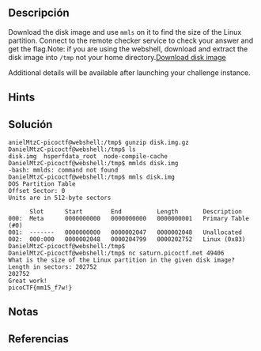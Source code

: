 ## Descripción 
Download the disk image and use `mmls` on it to find the size of the Linux partition. Connect to the remote checker service to check your answer and get the flag.Note: if you are using the webshell, download and extract the disk image into `/tmp` not your home directory.[Download disk image](https://artifacts.picoctf.net/c/164/disk.img.gz)

Additional details will be available after launching your challenge instance.
## Hints

## Solución
```
anielMtzC-picoctf@webshell:/tmp$ gunzip disk.img.gz 
DanielMtzC-picoctf@webshell:/tmp$ ls
disk.img  hsperfdata_root  node-compile-cache
DanielMtzC-picoctf@webshell:/tmp$ mmlds disk.img 
-bash: mmlds: command not found
DanielMtzC-picoctf@webshell:/tmp$ mmls disk.img 
DOS Partition Table
Offset Sector: 0
Units are in 512-byte sectors

      Slot      Start        End          Length       Description
000:  Meta      0000000000   0000000000   0000000001   Primary Table (#0)
001:  -------   0000000000   0000002047   0000002048   Unallocated
002:  000:000   0000002048   0000204799   0000202752   Linux (0x83)
DanielMtzC-picoctf@webshell:/tmp$ 
DanielMtzC-picoctf@webshell:/tmp$ nc saturn.picoctf.net 49406
What is the size of the Linux partition in the given disk image?
Length in sectors: 202752
202752
Great work!
picoCTF{mm15_f7w!}
```
## Notas

## Referencias

